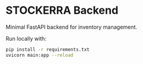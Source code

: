 # STOCKERRA Backend

Minimal FastAPI backend for inventory management.

Run locally with:

```bash
pip install -r requirements.txt
uvicorn main:app --reload
```
